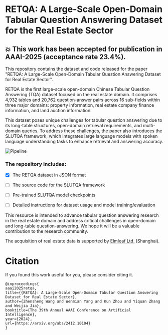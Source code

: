 # RETQA: A Large-Scale Open-Domain Tabular Question Answering Dataset for the Real Estate Sector


## :boom: This work has been accepted for publication in AAAI-2025 (acceptance rate 23.4%).

This repository contains the dataset and code released for the paper "RETQA: A Large-Scale Open-Domain Tabular Question Answering Dataset for Real Estate Sector".


RETQA is the first large-scale open-domain Chinese Tabular Question Answering (TQA) dataset focused on the real estate domain. It comprises 4,932 tables and 20,762 question-answer pairs across 16 sub-fields within three major domains: property information, real estate company finance information, and land auction information.

This dataset poses unique challenges for tabular question answering due to its long-table structures, open-domain retrieval requirements, and multi-domain queries. To address these challenges, the paper also introduces the SLUTQA framework, which integrates large language models with spoken language understanding tasks to enhance retrieval and answering accuracy.

![Pipeline](https://github.com/jensenw1/RETQA/blob/main/figures/pipeline.png)

### The repository includes:

* [X] The RETQA dataset in JSON format

* [ ] The source code for the SLUTQA framework

* [ ] Pre-trained SLUTQA model checkpoints

* [ ] Detailed instructions for dataset usage and model training/evaluation

This resource is intended to advance tabular question answering research in the real estate domain and address critical challenges in open-domain and long-table question-answering. We hope it will be a valuable contribution to the research community.


The acquisition of real estate data is supported by [Elmleaf Ltd.](https://www.elmleaf.com.cn/home) (Shanghai).






# Citation
If you found this work useful for you, please consider citing it.
```
@inproceedings{
aaai2025retqa,
title={{RETQA}: A Large-Scale Open-Domain Tabular Question Answering Dataset for Real Estate Sector},
author={Zhensheng Wang and Wenmian Yang and Kun Zhou and Yiquan Zhang and Weijia Jia},
booktitle={The 39th Annual AAAI Conference on Artificial Intelligence},
year={2024},
url={https://arxiv.org/abs/2412.10104}
}
```

